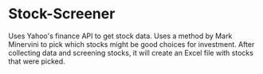 # Stock-Screener

Uses Yahoo's finance API to get stock data. Uses a method by Mark Minervini to pick which stocks might be good choices for investment. After collecting data and screening stocks, it will create an Excel file with stocks that were picked.
